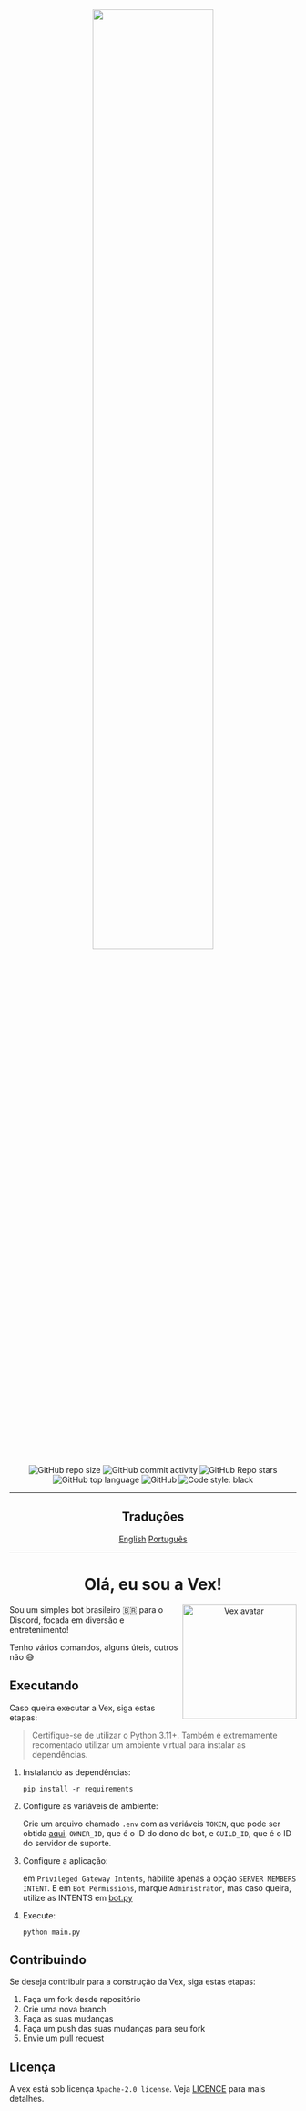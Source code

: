 <div align="center">
  <img src="https://user-images.githubusercontent.com/88998991/201827239-37187529-d010-4dd5-a7ea-cecf26f478d1.png" width=65%>
</div>

<br>

<div align="center">
  <img alt="GitHub repo size" src="https://img.shields.io/github/repo-size/BotVex/Vex.py?style=for-the-badge">
  <img alt="GitHub commit activity" src="https://img.shields.io/github/commit-activity/w/BotVex/Vex.py?style=for-the-badge">
  <img alt="GitHub Repo stars" src="https://img.shields.io/github/stars/BotVex/Vex.py?style=for-the-badge">
  <img alt="GitHub top language" src="https://img.shields.io/github/languages/top/BotVex/Vex.py?style=for-the-badge">
  <img alt="GitHub" src="https://img.shields.io/github/license/BotVex/Vex.py?style=for-the-badge">
  <img alt="Code style: black" src="https://img.shields.io/badge/code%20style-black-000000.svg?style=for-the-badge">
</div>

<hr>

<div align="center">
    <h2>Traduções</h2>
    <div style="display: inline-block;">
        <a href="./README_EN.md">English</a>
        <a href="./README.md">Português</a>
    </div>
</div>

<hr>

<h1 align="center">Olá, eu sou a Vex!</h1>

<div align="center">
  <img align="right" src="https://user-images.githubusercontent.com/88998991/230775419-78927307-dd68-4cb7-9c4a-d3d1c45b83e0.png" width="200px" alt="Vex avatar" draggable="false"></img>
  <p align="left">Sou um simples bot brasileiro 🇧🇷 para o Discord, focada em diversão e entretenimento!</p>
  <p align="left">Tenho vários comandos, alguns úteis, outros não 😅</p>
</div>

<h2>Executando</h2>
<p>Caso queira executar a Vex, siga estas etapas:</p>
<blockquote>
  <p>Certifique-se de utilizar o Python 3.11+. Também é extremamente recomentado utilizar um ambiente virtual para instalar as dependências.</p>
</blockquote>
<ol>
  <li>
    <p>Instalando as dependências:</p>
    <pre><code>pip install -r requirements</code></pre>
  </li>
  <li>
    <p>Configure as variáveis de ambiente:</p>
    <p>Crie um arquivo chamado <code>.env</code> com as variáveis <code>TOKEN</code>, que pode ser obtida <a href="https://discord.com/developers/applications">aqui</a>, <code>OWNER_ID</code>, que é o ID do dono do bot, e <code>GUILD_ID</code>, que é o ID do servidor de suporte.</p>
  </li>
  <li>
    <p>Configure a aplicação:</p>
    <p>em <code>Privileged Gateway Intents</code>, habilite apenas a opção <code>SERVER MEMBERS INTENT</code>. E em <code>Bot Permissions</code>, marque <code>Administrator</code>, mas caso queira, utilize as INTENTS em <a href="./src/bot.py">bot.py</a></p>
  </li>
  <li>
    <p>Execute:</p>
    <pre><code>python main.py</code></pre>
  </li>
</ol>


<h2>Contribuindo</h2>
<p>Se deseja contribuir para a construção da Vex, siga estas etapas:</p>
<ol>
  <li>Faça um fork desde repositório</li>
  <li>Crie uma nova branch</li>
  <li>Faça as suas mudanças</li>
  <li>Faça um push das suas mudanças para seu fork</li>
  <li>Envie um pull request</li>
</ol>

<h2>Licença</h2>
<p>A vex está sob licença <code>Apache-2.0 license</code>. Veja <a href="./LICENCE">LICENCE</a> para mais detalhes.</p>
